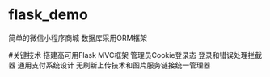 # flask_demo
简单的微信小程序商城
数据库采用ORM框架


#关键技术
 搭建高可用Flask MVC框架
 管理员Cookie登录态
登录和错误处理拦截器
通用支付系统设计
无刷新上传技术和图片服务链接统一管理器

